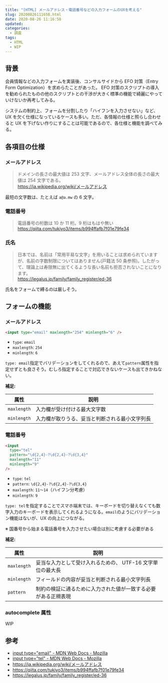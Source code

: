 ```yaml
---
title: "[HTML] メールアドレス・電話番号などの入力フォームのUXを考える"
slug: 20200826111658.html
date: 2020-08-26 11:16:58
updated:
categories:
  - 調査
tags:
  - HTML
  - WIP
---
```


## 背景

会員情報などの入力フォームを実装後、コンサルサイドから EFO 対策（Entry Form Optimization）を求めらたことがあった。
EFO 対策のスクリプトの導入を勧められたものの他のスクリプトとの干渉が大きく標準の機能で綺麗にやっていけないか再考してみる。

システムの制約上、フォームを分割したり「ハイフンを入力させない」など、UX を欠く仕様になっているケースも多い。ただ、各情報の仕様と照らし合わせると UX を下げない作りにすることは可能であるので、各仕様と機能を調べてみる。

## 各項目の仕様

### メールアドレス

> ドメインの長さの最大値は 253 文字、メールアドレス全体の長さの最大値は 254 文字である。  
> https://ja.wikipedia.org/wiki/メールアドレス

最短の文字数は、たとえば `a@a.mw` の 6 文字。

### 電話番号

> 電話番号の桁数は 10 か 11 桁。9 桁はもはや無い  
> https://qiita.com/tukiyo3/items/b994ffafb7f01e79fe34

### 氏名

> 日本では、名前は「常用平易な文字」を用いることは求められていますが、名前の字数制限についてはありません(戸籍法 50 条参照)。したがって、理論上は寿限無に出てくるような長い名前も拒否されないことになります。  
> https://legalus.jp/family/family_register/ed-36

氏名をフォームで縛るのは厳しそう。

## フォームの機能

### メールアドレス

```html
<input type="email" maxlength="254" minlength="6" />
```

- `type`: `email`
- `maxlength`: `254`
- `minlength`: `6`

`type: email`指定でバリデーションをしてくれるので、あえて`pattern`属性を指定せずとも良さそう。むしろ指定することで対応できないケースも出てきかねない。

**補足:**

| 属性      | 説明                                           |
| --------- | ---------------------------------------------- |
| `maxlength` | 入力欄が受け付ける最大文字数                   |
| `minlength` | 入力欄が取りうる、妥当と判断される最小文字列長 |

### 電話番号

```html
<input
  type="tel"
  pattern="\d{2,4}-?\d{2,4}-?\d{3,4}"
  maxlength="11"
  minlength="9"
/>
```

- `type`: `tel`
- `pattern`: `\d{2,4}-?\d{2,4}-?\d{3,4}`
- `maxlength`: `11〜14`（ハイフン分考慮）
- `minlength`: `9`

`type: tel`を指定することでスマホ端末では、キーボードを切り替えなくても数字入力のキーボードを表示してくれるようになる。`email`のようにバリデーション機能はないが、UX の向上につながる。

※ 国番号から始まる電話番号を入力させたい場合は別に考慮する必要がある

**補足:**

| 属性      | 説明                                                           |
| --------- | -------------------------------------------------------------- |
| `maxlength` | 妥当な入力として受け入れるための、 UTF-16 文字単位の最大長     |
| `minlength` | フィールドの内容が妥当と判断される最小文字列長                 |
| `pattern`   | 制約の検証に通るために入力された値が一致する必要がある正規表現 |

### autocomplete 属性

WIP

## 参考

- [input type="email" - MDN Web Docs - Mozilla](https://developer.mozilla.org/ja/docs/Web/HTML/Element/Input/email)
- [input type="tel" - MDN Web Docs - Mozilla](https://developer.mozilla.org/ja/docs/Web/HTML/Element/Input/tel)
- https://ja.wikipedia.org/wiki/メールアドレス
- https://qiita.com/tukiyo3/items/b994ffafb7f01e79fe34
- https://legalus.jp/family/family_register/ed-36
